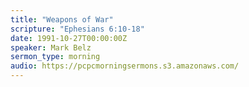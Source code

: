 ```yaml
---
title: "Weapons of War"
scripture: "Ephesians 6:10-18"
date: 1991-10-27T00:00:00Z
speaker: Mark Belz
sermon_type: morning
audio: https://pcpcmorningsermons.s3.amazonaws.com/ 
---
```



